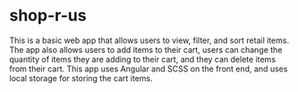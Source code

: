 # shop-r-us
This is a basic web app that allows users to view, filter, and sort retail items. The app also allows users to add items to their cart, users can change the quantity of items they are adding to their cart, and they can delete items from their cart. This app uses Angular and SCSS on the front end, and uses local storage for storing the cart items. 
